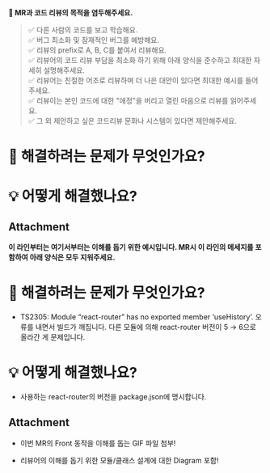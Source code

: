 **🥰 MR과 코드 리뷰의 목적을 염두해주세요.**

> ✅ 다른 사람의 코드를 보고 학습해요. </br>
> ✅ 버그 최소화 및 잠재적인 버그를 예방해요. </br>
> ✅ 리뷰의 prefix로 A, B, C를 붙여서 리뷰해요. </br>
> ✅ 리뷰어의 코드 리뷰 부담을 최소화 하기 위해 아래 양식을 준수하고 최대한 자세히 설명해주세요. </br>
> ✅ 리뷰어는 친절한 어조로 리뷰하며 더 나은 대안이 있다면 최대한 예시를 들어주세요. </br>
> ✅ 리뷰이는 본인 코드에 대한 "애정"을 버리고 열린 마음으로 리뷰를 읽어주세요. </br>
> ✅ 그 외 제안하고 싶은 코드리뷰 문화나 시스템이 있다면 제안해주세요. </br>

# 👀 해결하려는 문제가 무엇인가요?

# 💡 어떻게 해결했나요?

## Attachment

**이 라인부터는 여기서부터는 이해를 돕기 위한 예시입니다. MR시 이 라인의 메세지를 포함하여 아래 양식은 모두 지워주세요.**

# 👀 해결하려는 문제가 무엇인가요?

- TS2305: Module “react-router” has no exported member ‘useHistory’. 오류를 내면서 빌드가 깨집니다. 다른 모듈에 의해 react-router 버전이 5 → 6으로 올라간 게 문제입니다.

# 💡 어떻게 해결했나요?

- 사용하는 react-router의 버전을 package.json에 명시합니다.

## Attachment

- 이번 MR의 Front 동작을 이해를 돕는 GIF 파일 첨부!

- 리뷰어의 이해를 돕기 위한 모듈/클래스 설계에 대한 Diagram 포함!
